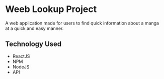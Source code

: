 # Weeb Lookup Project

A web application made for users to find quick information about a manga at a quick and easy manner.

## Technology Used

- ReactJS
- NPM
- NodeJS
- API
